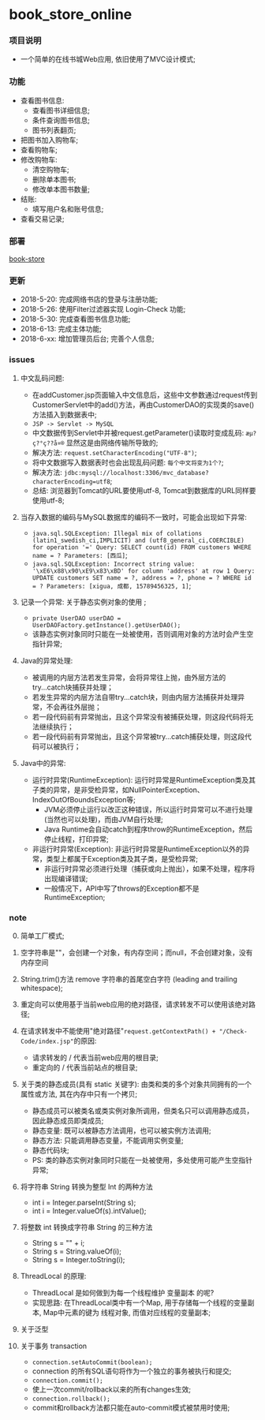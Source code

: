 # book_store_online


### 项目说明
 - 一个简单的在线书城Web应用, 依旧使用了MVC设计模式;
 
 
### 功能
 - 查看图书信息: 
   - 查看图书详细信息;
   - 条件查询图书信息;
   - 图书列表翻页;
 - 把图书加入购物车;
 - 查看购物车;
 - 修改购物车:
   - 清空购物车;
   - 删除单本图书;
   - 修改单本图书数量;
 - 结账:
   - 填写用户名和账号信息;
 - 查看交易记录;


### 部署

[book-store](http://47.106.11.169:8080/demo/book-store/login.jsp)
 
 
### 更新

 - 2018-5-20: 完成网络书店的登录与注册功能;
 - 2018-5-26: 使用Filter过滤器实现 Login-Check 功能;
 - 2018-5-30: 完成查看图书信息功能;
 - 2018-6-13: 完成主体功能;
 - 2018-6-xx: 增加管理员后台; 完善个人信息;

### issues

 1. 中文乱码问题: 
    - 在addCustomer.jsp页面输入中文信息后，这些中文参数通过request传到CustomerServlet中的add()方法，再由CustomerDAO的实现类的save()方法插入到数据表中;
    - `JSP -> Servlet -> MySQL`
    - 中文数据传到Servlet中并被request.getParameter()读取时变成乱码: `æµ?ç?°ç??å¤®` 显然这是由网络传输所导致的;
    - 解决方法: `request.setCharacterEncoding("UTF-8")`;
    - 将中文数据写入数据表时也会出现乱码问题: `每个中文将变为1个?`;
    - 解决方法: `jdbc:mysql://localhost:3306/mvc_database?characterEncoding=utf8`;
    - 总结: 浏览器到Tomcat的URL要使用utf-8, Tomcat到数据库的URL同样要使用utf-8;
 
 2. 当存入数据的编码与MySQL数据库的编码不一致时，可能会出现如下异常:
    - `java.sql.SQLException: Illegal mix of collations (latin1_swedish_ci,IMPLICIT) and (utf8_general_ci,COERCIBLE) for operation '=' Query: SELECT count(id) FROM customers WHERE name = ? Parameters: [西瓜]`;
    - `java.sql.SQLException: Incorrect string value: '\xE6\x88\x90\xE9\x83\xBD' for column 'address' at row 1 Query: UPDATE customers SET name = ?, address = ?, phone = ? WHERE id = ? Parameters: [xigua, 成都, 15789456325, 1]`;
   
 3. 记录一个异常: 关于静态实例对象的使用 ;
    - `private UserDAO userDAO = UserDAOFactory.getInstance().getUserDAO();`
    -  该静态实例对象同时只能在一处被使用，否则调用对象的方法时会产生空指针异常;
   
 4. Java的异常处理:
    - 被调用的内层方法若发生异常，会将异常往上抛，由外层方法的try...catch块捕获并处理；
    - 若发生异常的内层方法自带try...catch块，则由内层方法捕获并处理异常，不会再往外层抛；
    - 若一段代码前有异常抛出，且这个异常没有被捕获处理，则这段代码将无法继续执行；
    - 若一段代码前有异常抛出，且这个异常被try...catch捕获处理，则这段代码可以被执行；
   
 5. Java中的异常: 
    - 运行时异常(RuntimeException): 运行时异常是RuntimeException类及其子类的异常，是非受检异常，如NullPointerException、IndexOutOfBoundsException等;
      - JVM必须停止运行以改正这种错误，所以运行时异常可以不进行处理(当然也可以处理)，而由JVM自行处理;
      - Java Runtime会自动catch到程序throw的RuntimeException，然后停止线程，打印异常;
    - 非运行时异常(Exception): 非运行时异常是RuntimeException以外的异常，类型上都属于Exception类及其子类，是受检异常;
      - 非运行时异常必须进行处理（捕获或向上抛出），如果不处理，程序将出现编译错误;
      - 一般情况下，API中写了throws的Exception都不是RuntimeException;  
   
### note

 0. 简单工厂模式;
 
 1. 空字符串是""，会创建一个对象，有内存空间；而null，不会创建对象，没有内存空间
 
 2. String.trim()方法 remove 字符串的首尾空白字符 (leading and trailing whitespace);
 
 3. 重定向可以使用基于当前web应用的绝对路径，请求转发不可以使用该绝对路径;
 
 4. 在请求转发中不能使用"绝对路径"`request.getContextPath() + "/Check-Code/index.jsp"`的原因: 
    - 请求转发的  / 代表当前web应用的根目录;
    - 重定向的 / 代表当前站点的根目录;
    
 5. 关于类的静态成员(具有 static 关键字): 由类和类的多个对象共同拥有的一个属性或方法, 其在内存中只有一个拷贝;
    - 静态成员可以被类名或类实例对象所调用，但类名只可以调用静态成员，因此静态成员即类成员;
    - 静态变量: 既可以被静态方法调用，也可以被实例方法调用;
    - 静态方法: 只能调用静态变量，不能调用实例变量;
    - 静态代码块;
    - PS: 类的静态实例对象同时只能在一处被使用，多处使用可能产生空指针异常;
     
 6. 将字符串 String 转换为整型 Int 的两种方法
    - int i = Integer.parseInt(String s);
    - int i = Integer.valueOf(s).intValue();
    
 7. 将整数 int 转换成字符串 String 的三种方法
    - String s = "" + i;
	- String s = String.valueOf(i);
	- String s = Integer.toString(i);
	
 8. ThreadLocal 的原理:
 	- ThreadLocal 是如何做到为每一个线程维护 变量副本 的呢?
 	- 实现思路: 在ThreadLocal类中有一个Map, 用于存储每一个线程的变量副本, Map中元素的键为  线程对象, 而值对应线程的变量副本;

 9. 关于泛型 <T> 
 
 10. 关于事务 transaction
     - `connection.setAutoCommit(boolean);`
     - connection 的所有SQL语句将作为一个独立的事务被执行和提交;
     - `connection.commit();`
     - 使上一次commit/rollback以来的所有changes生效;
     - `connection.rollback();`
     - commit和rollback方法都只能在auto-commit模式被禁用时使用;
	